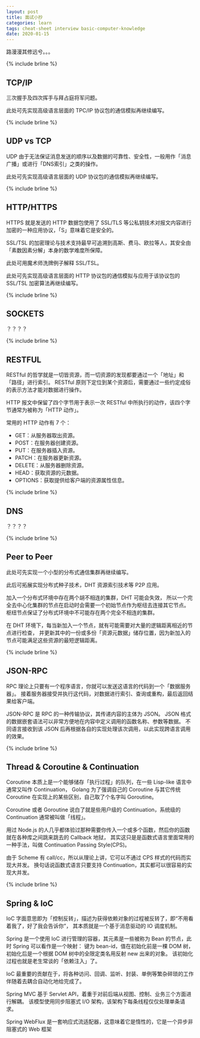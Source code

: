 ```yaml
---
layout: post
title: 面试小抄
categories: learn
tags: cheat-sheet interview basic-computer-knowledge 
date: 2020-01-15
---
```


路漫漫其修远兮。。。

{% include brline %}

## TCP/IP

三次握手及四次挥手与拜占庭将军问题。

此处可先实现高级语言层面的 TPC/IP 协议包的通信模拟再继续编写。

{% include brline %}

## UDP vs TCP

UDP 由于无法保证消息发送的顺序以及数据的可靠性、安全性，一般用作「消息广播」或进行「DNS索引」之类的操作。

此处可先实现高级语言层面的 UDP 协议包的通信模拟再继续编写。

{% include brline %}

## HTTP/HTTPS

HTTPS 就是发送的 HTTP 数据包使用了 SSL/TLS 等公私钥技术对报文内容进行加密的一种应用协议，「S」意味着它是安全的。

SSL/TSL 的加密理论与技术支持最早可追溯到高斯、费马、欧拉等人，其安全由「素数因素分解」本身的数学难度所保障。

此处可用魔术师洗牌例子解释 SSL/TSL。 

此处可先实现高级语言层面的 HTTP 协议包的通信模拟与应用于该协议包的 SSL/TSL 加密算法再继续编写。

{% include brline %}

## SOCKETS

？？？？

{% include brline %}

## RESTFUL

RESTful 的哲学就是一切皆资源，而一切资源的发现都要通过一个「地址」和「路径」进行索引。
RESTful 原则下定位到某个资源后，需要通过一些约定成俗的表示方法才能对数据进行操作。

HTTP 报文中保留了四个字节用于表示一次 RESTful 中所执行的动作，该四个字节通常为被称为「HTTP 动作」。

常用的 HTTP 动作有 7 个：

- GET：从服务器取出资源。
- POST：在服务器创建资源。
- PUT：在服务器插入资源。
- PATCH：在服务器更新资源。
- DELETE：从服务器删除资源。
- HEAD：获取资源的元数据。
- OPTIONS：获取提供给客户端的资源属性信息。

{% include brline %}

## DNS

？？？？

{% include brline %}

## Peer to Peer

此处可先实现一个小型的分布式通信集群再继续编写。

此后可拓展实现分布式种子技术，DHT 资源索引技术等 P2P 应用。

加入一个分布式环境中存在两个胡不相连的集群，DHT 可能会失效，
所以一个完全去中心化集群的节点在启动时会需要一个初始节点作为枢纽去连接其它节点。
枢纽节点保证了分布式环境中不可能存在两个完全不相连的集群。

在 DHT 环境下，每当新加入一个节点，就有可能需要对大量的逻辑距离相近的节点进行检查，
并更新其中的一份或多份「资源元数据」储存位置，因为新加入的节点可能满足这些资源的最短逻辑距离。

{% include brline %}

## JSON-RPC

RPC 理论上只要有一个程序语言，你就可以发送这语言的代码到一个「数据服务器」。
接着服务器接受并执行这代码，对数据进行索引、查询或重构，最后返回结果给客户端。

JSON-RPC 是 RPC 的一种传输协议，其传递内容的主体为 JSON。
JSON 格式的数据嵌套语法可以非常方便地在内容中定义调用的函数名称、参数等数据。
不同语言接收到该 JSON 后再根据各自的实现处理该次调用，以此实现跨语言调用的效果。

{% include brline %}

## Thread & Coroutine & Continuation

Coroutine 本质上是一个能够储存「执行过程」的队列，在一些 Lisp-like 语言中通常又叫作 Continuation，
Golang 为了强调自己的 Coroutine 与其它传统 Coroutine 在实现上的某些区别，自己取了个名字叫 Goroutine。

Coroutine 或者 Goroutine 说白了就是些用户级的 Continuation，系统级的 Continuation 通常被叫做「线程」。

用过 Node.js 的人几乎都体验过那种需要你传入一个或多个函数，然后你的函数就在各种库之间跳来跳去的 Callback 地狱，
其实这只是是函数式语言里面常用的一种手法，叫做 Continuation Passing Style(CPS)。

由于 Scheme 有 call/cc，所以从理论上讲，它可以不通过 CPS 样式的代码而实现大并发。
换句话说函数式语言只要支持 Continuation，其实都可以很容易的实现大并发。

{% include brline %}

## Spring & IoC

IoC 字面意思即为「控制反转」，描述为获得依赖对象的过程被反转了，即“不用看着我了，好了我会告诉你”，
其本质就是一个基于消息驱动的 IO 调度机制。

Spring 是一个使用 IoC 进行管理的容器，其元素是一些被称为 Bean 的节点，此时 Spring 可以看作是一个映射：
键为 bean-id，值在初始化前是一棵 DOM 树，初始化后是一个根据 DOM 树中的全限定类名用反射 new 出来的对象。
该初始化过程也就是老生常谈的「依赖注入」了。

IoC 最重要的贡献在于，将各种访问、回调、监听、封装、单例等繁杂碎琐的工作伴随着去耦合自动化地给完成了。

Spring MVC 基于 Servlet API，着重于对前后端从视图、控制、业务三个方面进行解耦。
该模型使用同步阻塞式 I/O 架构，该架构下每条线程仅仅处理单条请求。

Spring WebFlux 是一套响应式流适配器，这意味着它是惰性的，它是一个异步非阻塞式的 Web 框架
